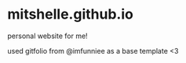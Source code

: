 # mitshelle.github.io
personal website for me!

used gitfolio from @imfunniee as a base template <3  
